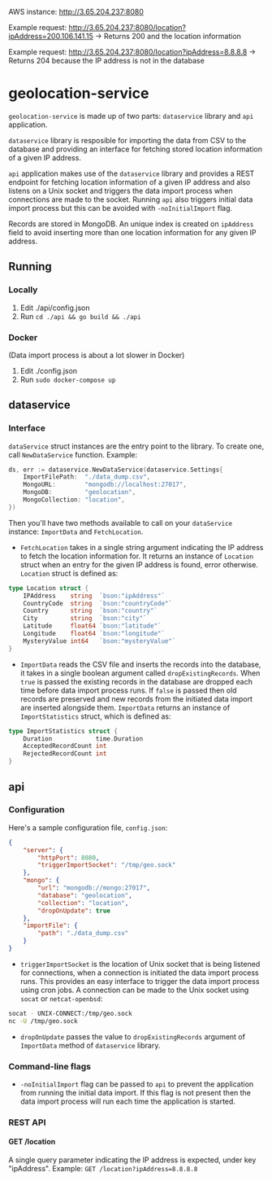 AWS instance: http://3.65.204.237:8080

Example request: http://3.65.204.237:8080/location?ipAddress=200.106.141.15 -> Returns 200 and the location information

Example request: http://3.65.204.237:8080/location?ipAddress=8.8.8.8 -> Returns 204 because the IP address is not in the database

# geolocation-service

`geolocation-service` is made up of two parts: `dataservice` library and `api` application.

`dataservice` library is resposible for importing the data from CSV to the database and providing an interface for fetching stored location information of a given IP address.

`api` application makes use of the `dataservice` library and provides a REST endpoint for fetching location information of a given IP address and also listens on a Unix socket and triggers the data import process when connections are made to the socket. Running `api` also triggers initial data import process but this can be avoided with `-noInitialImport` flag.

Records are stored in MongoDB. An unique index is created on `ipAddress` field to avoid inserting more than one location information for any given IP address.

## Running
### Locally
1. Edit ./api/config.json
2. Run `cd ./api && go build && ./api`

### Docker
(Data import process is about a lot slower in Docker)
1. Edit ./config.json
2. Run `sudo docker-compose up`

## dataservice
### Interface
`dataService` struct instances are the entry point to the library.
To create one, call `NewDataService` function. Example:
```go
ds, err := dataservice.NewDataService(dataservice.Settings{
    ImportFilePath:  "./data_dump.csv",
    MongoURL:        "mongodb://localhost:27017",
    MongoDB:         "geolocation",
    MongoCollection: "location",
})
```
Then you'll have two methods available to call on your `dataService` instance: `ImportData` and `FetchLocation`.
- `FetchLocation` takes in a single string argument indicating the IP address to fetch the location information for. It returns an instance of `Location` struct when an entry for the given IP address is found, error otherwise. `Location` struct is defined as:
```go
type Location struct {
	IPAddress    string  `bson:"ipAddress"`
	CountryCode  string  `bson:"countryCode"`
	Country      string  `bson:"country"`
	City         string  `bson:"city"`
	Latitude     float64 `bson:"latitude"`
	Longitude    float64 `bson:"longitude"`
	MysteryValue int64   `bson:"mysteryValue"`
}
```
- `ImportData` reads the CSV file and inserts the records into the database, it takes in a single boolean argument called `dropExistingRecords`. When `true` is passed the existing records in the database are dropped each time before data import process runs. If `false` is passed then old records are preserved and new records from the initiated data import are inserted alongside them. `ImportData` returns an instance of `ImportStatistics` struct, which is defined as:
```go
type ImportStatistics struct {
	Duration            time.Duration
	AcceptedRecordCount int
	RejectedRecordCount int
}
```

## api
### Configuration
Here's a sample configuration file, `config.json`:
```json
{
    "server": {
        "httpPort": 8080,
        "triggerImportSocket": "/tmp/geo.sock"
    },
    "mongo": {
        "url": "mongodb://mongo:27017",
        "database": "geolocation",
        "collection": "location",
        "dropOnUpdate": true
    },
    "importFile": {
        "path": "./data_dump.csv"
    }
}
```
- `triggerImportSocket` is the location of Unix socket that is being listened for connections, when a connection is initiated the data import process runs. This provides an easy interface to trigger the data import process using cron jobs. A connection can be made to the Unix socket using `socat` or `netcat-openbsd`:
```bash
socat - UNIX-CONNECT:/tmp/geo.sock
nc -U /tmp/geo.sock
```
- `dropOnUpdate` passes the value to `dropExistingRecords` argument of `ImportData` method of `dataservice` library.

### Command-line flags
- `-noInitialImport` flag can be passed to `api` to prevent the application from running the initial data import. If this flag is not present then the data import process will run each time the application is started.

### REST API
#### GET /location
A single query parameter indicating the IP address is expected, under key "ipAddress".
Example: `GET /location?ipAddress=8.8.8.8`
